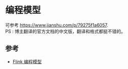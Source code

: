 # 编程模型
可参考 <https://www.jianshu.com/p/79275f1a6057>.    
PS : 博主翻译的官方文档的中文版，翻译和格式都挺不错的。

## 参考
* [Flink 编程模型](https://www.jianshu.com/p/79275f1a6057)